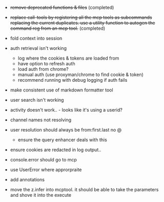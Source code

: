 - ~~remove deprecated functions & files~~ (completed)
- ~~replace call-tools by registering all the mcp tools as subcommands replacing the current duplicates. use a utility function to autogen the command reg from an mcp tool.~~ (completed)
- fold context into session

- auth retrieval isn't working
  - log where the cookies & tokens are loaded from
  - have option to refresh auth
  - load auth from chrome?
  - manual auth (use proxyman/chrome to find cookie & token)
  - recommend running with debug logging if auth fails

- make consistent use of markdown formatter tool
- user search isn't working
- activity doesn't work.. - looks like it's using a userid?
- channel names not resolving
- user resolution should always be from:first.last no @
  - ensure the query enhancer deals with this
- ensure cookies are redacted in log output..
- console.error should go to mcp
- use UserError where approrpraite
- add annotations
- move the z.infer into mcptool. it should be able to take the parameters and shove it into the execute
